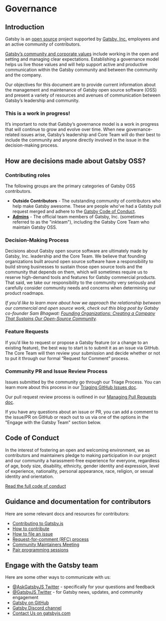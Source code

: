 # Governance

## Introduction

Gatsby is an [open source](https://opensource.org/) project supported by [Gatsby, Inc.](https://www.gatsbyjs.com/about/) employees and an active community of contributors.

[Gatsby’s community and corporate values](/docs/gatsby-core-philosophy/#gatsbys-community-philosophy) include working in the open and setting and managing clear expectations. Establishing a governance model helps us live those values and will help support active and productive communication within the Gatsby community and between the community and the company.

Our objectives for this document are to provide current information about the management and maintenance of Gatsby open source software (OSS) and present a variety of resources and avenues of communication between Gatsby’s leadership and community.

### This is a work in progress!

It’s important to note that Gatsby’s governance model is a work in progress that will continue to grow and evolve over time. When new governance-related issues arise, Gatsby’s leadership and Core Team will do their best to include the community and anyone directly involved in the issue in the decision-making process.

## How are decisions made about Gatsby OSS?

### Contributing roles

The following groups are the primary categories of Gatsby OSS contributors.

- __Outside Contributors__ - The outstanding community of contributors who help make Gatsby awesome. These are people who’ve had a Gatsby pull request merged and adhere to the [Gatsby Code of Conduct](/docs/contributing/code-of-conduct/).
- __[Admins](https://github.com/orgs/gatsbyjs/teams/admin/members)__ - The official team members of Gatsby, Inc. (sometimes referred to as the "inkteam"), including the Gatsby Core Team who maintain Gatsby OSS.

### Decision-Making Process

Decisions about Gatsby open source software are ultimately made by Gatsby, Inc. leadership and the Core Team. We believe that founding organizations built around open source software have a responsibility to build strong businesses to sustain those open source tools and the community that depends on them, which will sometimes require us to reserve high-demand tools and features for Gatsby commercial products. That said, we take our responsibility to the community very seriously and carefully consider community needs and concerns when determining our product roadmaps.

_If you’d like to learn more about how we approach the relationship between our commercial and open source work, check out this blog post by Gatsby co-founder Sam Bhagwat: [Founding Organizations: Creating a Company That Sustains Our Open-Source Community](/blog/2020-02-11-founding-organizations/#reach-skip-nav)._

### Feature Requests

If you’d like to request or propose a Gatsby feature (or a change to an existing feature), the best way to start is to submit it as an issue via GitHub. The Core Team will then review your submission and decide whether or not to put it through our formal “Request for Comment” process.

### Community PR and Issue Review Process

Issues submitted by the community go through our Triage Process. You can learn more about this process in our [Triaging GitHub Issues doc](/docs/contributing/triaging-github-issues/).

Our pull request review process is outlined in our [Managing Pull Requests doc](/docs/contributing/managing-pull-requests/).

If you have any questions about an issue or PR, you can add a comment to the issue/PR on GitHub or reach out to us via one of the options in the "Engage with the Gatsby Team" section below.

## Code of Conduct

In the interest of fostering an open and welcoming environment, we as contributors and maintainers pledge to making participation in our project and our community a harassment-free experience for everyone, regardless of age, body size, disability, ethnicity, gender identity and expression, level of experience, nationality, personal appearance, race, religion, or sexual identity and orientation.

[Read the full code of conduct](/docs/contributing/code-of-conduct/)

## Guidance and documentation for contributors

Here are some relevant docs and resources for contributors:

- [Contributing to Gatsby.js](/docs/contributing)
- [How to contribute](/docs/contributing/how-to-contribute/)
- [How to file an issue](/docs/contributing/how-to-file-an-issue/)
- [Request-for-comment (RFC) process](/docs/contributing/rfc-process/)
- [Community Maintainers Meeting](/docs/contributing/community/#community-maintainers-meeting)
- [Pair programming sessions](/docs/contributing/pair-programming/)

## Engage with the Gatsby team

Here are some other ways to communicate with us:

- [@AskGatsbyJS Twitter](https://twitter.com/AskGatsbyJS) - specifically for your questions and feedback
- [@GatsbyJS Twitter](https://twitter.com/gatsbyjs) - for Gatsby news, updates, and community engagement
- [Gatsby on GitHub](https://github.com/gatsbyjs)
- [Gatsby Discord channel](https://gatsby.dev/discord)
- [Contact Us on gatsbyjs.com](https://www.gatsbyjs.com/contact-us/)
